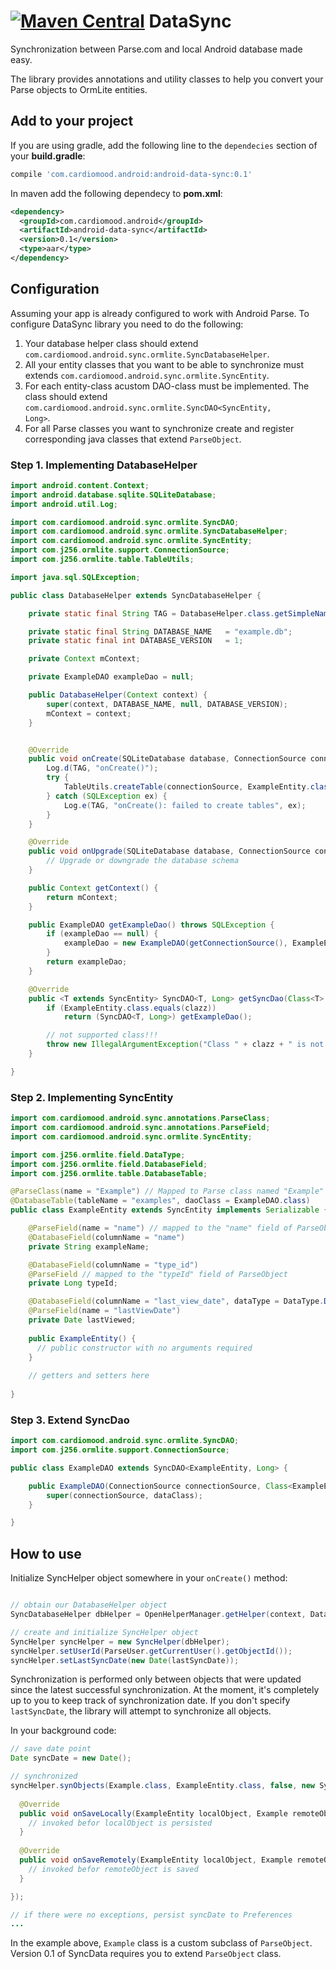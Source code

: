[![Maven Central](https://maven-badges.herokuapp.com/maven-central/com.cardiomood.android/android-data-sync/badge.svg?style=flat)](https://maven-badges.herokuapp.com/maven-central/com.cardiomood.android/android-data-sync) DataSync
========

Synchronization between Parse.com and local Android database made easy. 

The library provides annotations and utility classes to help you convert your Parse objects to OrmLite entities.

## Add to your project
If you are using gradle, add the following line to the <code>dependecies</code> section of your **build.gradle**:
```gradle
compile 'com.cardiomood.android:android-data-sync:0.1'
```

In maven add the following dependecy to **pom.xml**:
```xml
<dependency>
  <groupId>com.cardiomood.android</groupId>
  <artifactId>android-data-sync</artifactId>
  <version>0.1</version>
  <type>aar</type>
</dependency>
```

## Configuration

Assuming your app is already configured to work with Android Parse. To configure DataSync library you need to do the following:

1. Your database helper class should extend <code>com.cardiomood.android.sync.ormlite.SyncDatabaseHelper</code>.
2. All your entity classes that you want to be able to synchronize must extends <code>com.cardiomood.android.sync.ormlite.SyncEntity</code>.
3. For each entity-class acustom DAO-class must be implemented. The class should extend <code>com.cardiomood.android.sync.ormlite.SyncDAO<SyncEntity, Long></code>.
4. For all Parse classes you want to synchronize create and register corresponding java classes that extend <code>ParseObject</code>.

### Step 1. Implementing DatabaseHelper

```java
import android.content.Context;
import android.database.sqlite.SQLiteDatabase;
import android.util.Log;

import com.cardiomood.android.sync.ormlite.SyncDAO;
import com.cardiomood.android.sync.ormlite.SyncDatabaseHelper;
import com.cardiomood.android.sync.ormlite.SyncEntity;
import com.j256.ormlite.support.ConnectionSource;
import com.j256.ormlite.table.TableUtils;

import java.sql.SQLException;

public class DatabaseHelper extends SyncDatabaseHelper {

    private static final String TAG = DatabaseHelper.class.getSimpleName();

    private static final String DATABASE_NAME   = "example.db";
    private static final int DATABASE_VERSION   = 1;

    private Context mContext;

    private ExampleDAO exampleDao = null;

    public DatabaseHelper(Context context) {
        super(context, DATABASE_NAME, null, DATABASE_VERSION);
        mContext = context;
    }


    @Override
    public void onCreate(SQLiteDatabase database, ConnectionSource connectionSource) {
        Log.d(TAG, "onCreate()");
        try {
            TableUtils.createTable(connectionSource, ExampleEntity.class);
        } catch (SQLException ex) {
            Log.e(TAG, "onCreate(): failed to create tables", ex);
        }
    }

    @Override
    public void onUpgrade(SQLiteDatabase database, ConnectionSource connectionSource, int oldVersion, int newVersion) {
        // Upgrade or downgrade the database schema
    }

    public Context getContext() {
        return mContext;
    }

    public ExampleDAO getExampleDao() throws SQLException {
        if (exampleDao == null) {
            exampleDao = new ExampleDAO(getConnectionSource(), ExampleEntity.class);
        }
        return exampleDao;
    }

    @Override
    public <T extends SyncEntity> SyncDAO<T, Long> getSyncDao(Class<T> clazz) throws SQLException {
        if (ExampleEntity.class.equals(clazz))
            return (SyncDAO<T, Long>) getExampleDao();

        // not supported class!!!
        throw new IllegalArgumentException("Class " + clazz + " is not supported!");
    }

}
```

### Step 2. Implementing SyncEntity

```java
import com.cardiomood.android.sync.annotations.ParseClass;
import com.cardiomood.android.sync.annotations.ParseField;
import com.cardiomood.android.sync.ormlite.SyncEntity;

import com.j256.ormlite.field.DataType;
import com.j256.ormlite.field.DatabaseField;
import com.j256.ormlite.table.DatabaseTable;

@ParseClass(name = "Example") // Mapped to Parse class named "Example"
@DatabaseTable(tableName = "examples", daoClass = ExampleDAO.class)
public class ExampleEntity extends SyncEntity implements Serializable {

    @ParseField(name = "name") // mapped to the "name" field of ParseObject
    @DatabaseField(columnName = "name")
    private String exampleName;

    @DatabaseField(columnName = "type_id")
    @ParseField // mapped to the "typeId" field of ParseObject
    private Long typeId;

    @DatabaseField(columnName = "last_view_date", dataType = DataType.DATE_LONG)
    @ParseField(name = "lastViewDate")
    private Date lastViewed;
    
    public ExampleEntity() {
      // public constructor with no arguments required
    }
    
    // getters and setters here
    
}
```

### Step 3. Extend SyncDao

```java
import com.cardiomood.android.sync.ormlite.SyncDAO;
import com.j256.ormlite.support.ConnectionSource;

public class ExampleDAO extends SyncDAO<ExampleEntity, Long> {

    public ExampleDAO(ConnectionSource connectionSource, Class<ExampleEntity> dataClass) throws SQLException {
        super(connectionSource, dataClass);
    }

}
```

## How to use

Initialize SyncHelper object somewhere in your <code>onCreate()</code> method:
```java

// obtain our DatabaseHelper object
SyncDatabaseHelper dbHelper = OpenHelperManager.getHelper(context, DatabaseHelper.class);

// create and initialize SyncHelper object
SyncHelper syncHelper = new SyncHelper(dbHelper); 
syncHelper.setUserId(ParseUser.getCurrentUser().getObjectId());
syncHelper.setLastSyncDate(new Date(lastSyncDate));
```

Synchronization is performed only between objects that were updated since the latest successful synchronization. At the moment, it's completely up to you to keep track of synchronization date. If you don't specify <code>lastSyncDate</code>, the library will attempt to synchronize all objects.

In your background code:
```java
// save date point
Date syncDate = new Date();

// synchronized
syncHelper.synObjects(Example.class, ExampleEntity.class, false, new SyncHelper.SyncCallback() {
  
  @Override
  public void onSaveLocally(ExampleEntity localObject, Example remoteObject) {
    // invoked befor localObject is persisted
  }
  
  @Override
  public void onSaveRemotely(ExampleEntity localObject, Example remoteObject) {
    // invoked befor remoteObject is saved
  }

});

// if there were no exceptions, persist syncDate to Preferences
...
```
In the example above, <code>Example</code> class is a custom subclass of <code>ParseObject</code>. Version 0.1 of SyncData requires you to extend <code>ParseObject</code> class.
